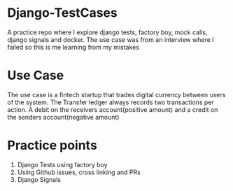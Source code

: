# Django-TestCases
A practice repo where I explore django tests, factory boy, mock calls, django signals and docker. The use case was from an interview where I failed so this is me learning from my mistakes
# Use Case
The use case is a fintech startup that trades digital currency between users of the system. The Transfer ledger always records two transactions per action. A debit on the receivers account(positive amount) and a credit on the senders account(negative amount)
# Practice points
1. Django Tests using factory boy
2. Using Github issues, cross linking and PRs
3. Django Signals
